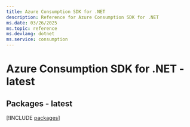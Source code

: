 ```yaml
---
title: Azure Consumption SDK for .NET
description: Reference for Azure Consumption SDK for .NET
ms.date: 03/26/2025
ms.topic: reference
ms.devlang: dotnet
ms.service: consumption
---
```

# Azure Consumption SDK for .NET - latest
## Packages - latest
[!INCLUDE [packages](consumption-index.md)]